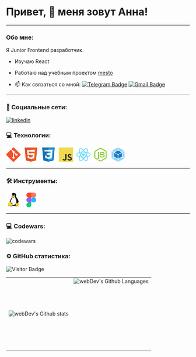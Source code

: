 # Привет, :wave: меня зовут Анна!

---

### Обо мне:

Я Junior Frontend разработчик.
- Изучаю React
- Работаю над учебным проектом [mesto](https://smolskaia.github.io/mesto-react/) 

- :mailbox: Как связаться со мной: [![Telegram Badge](https://img.shields.io/badge/-telegram-blue?style=flat&logo=Telegram&logoColor=white)](https://t.me/Smolska1a) [![Gmail Badge](https://img.shields.io/badge/-Gmail-red?style=flat&logo=Gmail&logoColor=white)](mailto:sankova.a.v@gmail.com) 


---

### 🤝 Социальные сети:

  <div id="badges">
    <a href="https://www.linkedin.com/in/smolskaya/" target="_blank">
      <img src="https://cdn-icons-png.flaticon.com/512/2504/2504799.png" width="40" height="40" alt="linkedin" />
    </a>  
  </div>

### 💻 Технологии:

<div>
  <img src="https://github.com/devicons/devicon/blob/master/icons/git/git-original.svg" title="git" alt="git" width="40" height="40"/>&nbsp
  <img src="https://github.com/devicons/devicon/blob/master/icons/html5/html5-original.svg" title="html5" alt="html5" width="40" height="40"/>&nbsp
  <img src="https://github.com/devicons/devicon/blob/master/icons/css3/css3-original.svg" title="css" alt="css" width="40" height="40"/>&nbsp
  <img src="https://github.com/devicons/devicon/blob/master/icons/javascript/javascript-original.svg" title="javascript" alt="javascript" width="40" height="40"/>&nbsp
  <img src="https://github.com/devicons/devicon/blob/master/icons/react/react-original.svg" title="reactjs" alt="reactjs" width="40" height="40"/>&nbsp
  <img src="https://github.com/devicons/devicon/blob/master/icons/nodejs/nodejs-original.svg" title="nodejs" alt="nodejs" width="40" height="40"/>&nbsp
  <img src="https://github.com/devicons/devicon/blob/master/icons/webpack/webpack-original.svg" title="webpack" alt="webpack" width="40" height="40"/>&nbsp;
</div>

---

### 🛠 Инструменты:

<div>
  <img src="https://github.com/devicons/devicon/blob/master/icons/linux/linux-original.svg" title="linux" alt="linux" width="40" height="40"/>&nbsp;
  <img src="https://github.com/devicons/devicon/blob/master/icons/figma/figma-original.svg" title="figma" alt="figma" width="40" height="40"/>&nbsp;
</div>

---


### 💻 Codewars:

![codewars](https://www.codewars.com/users/Idea_Fix/badges/large)

### ⚙️ GitHub статистика:
![Visitor Badge](https://visitor-badge.laobi.icu/badge?page_id=Smolskaia)
<table>
  <tr>
    <td>
      <img align="left" src="http://github-readme-streak-stats.herokuapp.com?user=Smolskaia&theme=dark&background=000000" alt="webDev's Github stats" />
    </td>
    <td>
      <img height="195px" align="right" alt="webDev's Github Languages" src="https://github-readme-stats-sigma-five.vercel.app/api/top-langs/?username=Smolskaia&layout=compact&theme=vision-friendly-dark" />
    </td>
  </tr>
</table>
